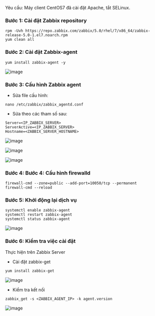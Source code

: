 Yêu cầu: Máy client CentOS7 đã cài đặt Apache, tắt SELinux.

### Bước 1: Cài đặt Zabbix repository

```
rpm -Uvh https://repo.zabbix.com/zabbix/5.0/rhel/7/x86_64/zabbix-release-5.0-1.el7.noarch.rpm
yum clean all
```

### Bước 2: Cài đặt Zabbix-agent

```
yum install zabbix-agent -y
```

![image](https://user-images.githubusercontent.com/111716161/194243644-601f4621-3382-4f7a-b75a-7a61c95f2c45.png)

### Bước 3: Cấu hình Zabbix agent

- Sửa file cấu hình:

```
nano /etc/zabbix/zabbix_agentd.conf
```

- Sửa theo các tham số sau: 

```
Server=<IP_ZABBIX_SERVER>
ServerActive=<IP_ZABBIX_SERVER>
Hostname=<ZABBIX_SERVER_HOSTNAME>
```

![image](https://user-images.githubusercontent.com/111716161/194214154-d7619597-3154-4a3e-a58c-02395cfaea7a.png)

![image](https://user-images.githubusercontent.com/111716161/194214249-1bad1374-f274-4742-801e-0679324bb305.png)

![image](https://user-images.githubusercontent.com/111716161/194244602-9f5002b0-2f00-4b60-b213-42a30cca34c2.png)

### Bước 4: Bước 4: Cấu hình firewalld

```
firewall-cmd --zone=public --add-port=10050/tcp --permanent
firewall-cmd --reload
```

### Bước 5: Khởi động lại dịch vụ

```
systemctl enable zabbix-agent
systemctl restart zabbix-agent
systemctl status zabbix-agent
```

![image](https://user-images.githubusercontent.com/111716161/194214563-64c08219-3f98-4cd8-9d01-5232dc2795e1.png)

### Bước 6: Kiểm tra việc cài đặt

Thực hiện trên Zabbix Server

- Cài đặt zabbix-get

```
yum install zabbix-get
```

![image](https://user-images.githubusercontent.com/111716161/194253798-2089c06e-a3db-4b20-a7da-5cbb86dff942.png)

- Kiểm tra kết nối

```
zabbix_get -s <ZABBIX_AGENT_IP> -k agent.version
```

![image](https://user-images.githubusercontent.com/111716161/194254236-374a3897-8f77-448b-8a4b-996e4afc496a.png)
